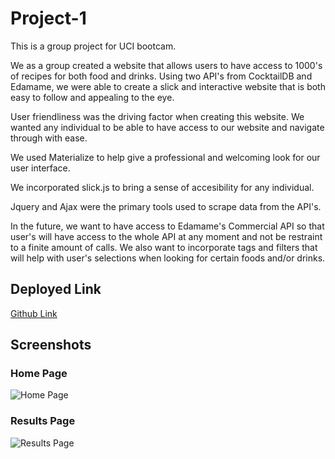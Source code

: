 # Project-1
This is a group project for UCI bootcam.

We as a group created a website that allows users to have access to 1000's of recipes for both food and drinks. Using two API's from CocktailDB and Edamame, we were able to create a slick and interactive website that is both easy to follow and appealing to the eye. 

User friendliness was the driving factor when creating this website. We wanted any individual to be able to have access to our website and navigate through with ease. 

We used Materialize to help give a professional and welcoming look for our user interface.

We incorporated slick.js to bring a sense of accesibility for any individual.

Jquery and Ajax were the primary tools used to scrape data from the API's.

In the future, we want to have access to Edamame's Commercial API so that user's will have access to the whole API at any moment and not be restraint to a finite amount of calls. We also want to incorporate tags and filters that will help with user's selections when looking for certain foods and/or drinks.

## Deployed Link
[Github Link](https://spencer-alan.github.io/project-1/)

## Screenshots

### Home Page
![Home Page](https://github.com/spencer-alan/project-1/blob/master/assets/screenshots/home%20page.png)

### Results Page
![Results Page](https://github.com/spencer-alan/project-1/blob/master/assets/screenshots/tacos.png)

